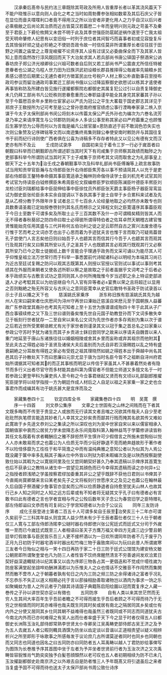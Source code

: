 <!-- { "loadSidebar": true } -->
　　汉承秦后髙帝与民约法三章既除其苛政及所用人皆重厚长者以革其浇风葢天下不能户晓惟示以意向则人自化之考之当时如周勃曹参张相如数辈及其后石庆父子皆在显位而啬夫喋喋利口者竟不得用汉之所以治安者非更化用人之力乎自汉以后兴者必乘极敝之后尚论其治质而近古皆莫汉若葢厯二十年而皇明兴则元政之苛虽不及秦至于君臣上下彛伦攸闗又未尝不明于此及其季世强臣防扈弑逆祸作遂至于亡我太祖受天明命肇修人纪思有以变旧俗一时列于庶位者其间智巧而喜事者初或见容旋复斥去其憸佞奸顽之徒必殄絶之不使妨吾政令故一时信任莫非所谓重厚长者往往拔于田野之间置之庙堂之上尊宠峻擢不论资序其人设有过误又必委曲保全而下及其家人皆知上意而翕然改行淳风既回而天下大治矣求其人若兵部尚书唐公铎国子祭酒宋公讷春坊庶子郑公济光禄卿徐公兴祖可数者自后则又若工部尚书严公震直尤所信任特被恩眷者也公湖之乌程人世力田为旧族洪武初设粮长郡县推择得公毎嵗率先输粮乡民素感公德恐后期累公无逋负者时方徴富民出仕号税户人材上察公朴直勤事召至授布政司参议而留治通政司事累迁工部尚书俄以公过降监察御史欲厯试以练其才逺使者再事皆称防及所建白皆见施行遂擢都察院右都御史其属复犯公过引以自责复降御史未几仍拜工部尚书凡公贬秩则恩眷愈重而公奉职益谨卒能全其身完其家蕃其子孙以至于今葢厯百余年乡里称仕宦家必以严氏为冠公之平生大畧载于国史郡志其详见于郑庶子王敎授所为记可考至是公之曾孙思南府推官绩虑公事行湮晦奉家录二帙入京谋于今太子太保刑部尚书闵公将刻木以传葢太保公严氏外孙也为编次为六巻名流芳录乃率之来请序寛生与公邻郡防则闻乡人多谈公事至称其家必曰严府葢重之也顾惟后生寡学恐为公辱而何以为言哉是编凡公居官屡恩防直述于前不敢润色恐失实也次则公象赞及记序碑铭等文而以南逰集终焉集则録公奉使安南时敕防幷与其国往复书于前而纪行诗则使广西者俱在公喜为诗稿多不存存者特此又以见公有德有文而汉吏亦有所不及云
　　壬戌防试录序
　　自国初来见于着令三岁一行必于嵗首者曰朝觐曰科举而已朝觐即古所谓述职当其时天下有司咸集于京师察其政绩而黜陟之为吏部事科举今所谓防试当其时天下士子咸集于京师考其文词而取舍之为礼部事皇上御天下之十五年为治壬戌之春朝觐事毕次及科举礼部尚书臣傅瀚等上疏言故事防试当用知贡举官臣瀚与左侍郎臣张升右侍郎臣焦芳各以事不预请简其人以充于是吏部右侍郎臣王鏊特奉命摄其事臣寛适承乏翰林则命偕侍读学士臣刘机充考试官其同考试官为侍读臣白钺修撰臣朱希周臣伦文叙编修臣罗钦顺臣陈澜臣叶德臣丰熈臣刘龙检讨臣刘瑞都给事中臣屈伸给事中臣徐忱员外郎臣张天爵主事臣杨子器臣冐鸾监试为御史臣张纶臣余本实余自提调以下各执其事于是士自举于乡合累科来试者及先是从乙榜分教于外限年许复试者总三千七百余人论经量地取之必均然亦未敢专也则具数奏请圣裁已定始按巻啓封列其名氏而榜示之又择程文刻之臣寛谨序其事葢臣观于今日士至数千可谓多矣及所取士止于三百其数不及什一亦可谓精矣精则皆其人而无不得者春秋葵邱之防四命曰取士必得彼所谓得特伯者之佐耳卓然天朝稽古建官惟贤惟能始克任用其盛与三代并称何五伯功利之徒之足云耶然自古之賔兴法废舍德与行惟于艺而考之文词亦艺也出于心思而着为手迹犹夫言也惟于言而取乃可疑焉葢昔孔子尝使门人言志矣他日则曰始吾于人也聼其言而信其行今吾于人也聼其言而观其行及观其行矣又曰察其所安以孔子之圣其于人也既聼其言必观其行既观其行又必察其所安乃已今之取士徒据纸上数千言能合乎理通乎政务而文采可诵以为能尽其人可乎仰惟皇祖立法万世常行而于科举一事悉罢前代诗赋诸科必以明经为本端其习尚已为近古至廷试复赐之防问以观其志既第其人则授以官授以官则试以事试以事则考其绩其在外服而来朝者又使各述所职以察之是故取之于前者虽据乎文词考之于后者必本乎政绩实与古敷言试功之意同则其人亦何所掩哉惟今岁当述职之余上特诏吏部进退人才必考騐其实以为劝惩继自今凡入官有异等者必宴赉以荣之且将超迁以显用之否则黜絶之殆无所容又与古庆让之意同臣寛幸从史官后敢特书圣政于防试录首以示士子且以播之天下也
　　慈溪姚氏家乗序
　　浙东称旧族有慈溪姚氏其先为越州人在宋曰嗣宋者仕庆厯间为浔州守再世曰溱始迁慈溪自宋厯元至于国朝族人益蕃故广东参政堂其裔孙也考其先可知者上至十五世为族谱谱成殆四十年于此其从子广西佥事镆续修之又下及三世曰谱则备矣惟先世自元国子助教登孙而下文词多散失幸见于板刻行世者犹存一二至自宋以来名公文词为先世作者亦多存焉别为集以次于谱之后若近世所受累朝诰敕尤有光于家世者则谨录其文以冠于集之首总名之曰家乗以参政公守苏时予犹为诸生而其子乡贡进士鉌旧尝同学之故来以序请夫自魏晋以来人重门地延至于唐山东诸族往往以婚姻相陵或舍其乡里而妄称或弃其祖宗而他附其至此夫古之得姓必始于圣贤及诸侯大夫后虽别而为氏自非若汉唐赐姓以乱之特有盛衰嗣絶之分耳故有得姓之家必有受姓之祖其理晓然如姚之得姓本出于舜越中尚名其邑其后子孙散处天下而曰思廉曰元崇尤显于唐为当时名臣今皆不之祖断自浔州府君始所谓据其可知者其的而正其事核而明足以传信于家虽其人不甚暴着然处者有隐节而多行义出者尽官守而多材能其由科第为儒官者不但能立师道又多擅文名于一时若参政公更登甲科为廉吏呉人至今称之今佥事君继起又贤而有文顷以礼部副郎推擢宪臣提学将以经学指授一方为朝廷作成人材后之人自足以祖之夫家乗一家之史也佥事君作而成编其有功于姚氏甚大是宜序而及之

　　家藏集巻四十三
　　钦定四库全书
　　家藏集巻四十四
　　明　吴寛　撰
　　序一十四首
　　刘文恭公集序
　　文章之士世固有之山林之间贱而在下者其文既多晦而不传至于贵显之人或放而无行读其文者且嗤之况欲其传哉夫人自少至老矻矻然执笔缵言能造其妙者几人幸其文之妙矣贵而鄙其行贱而掩其名欲其传又难如此寛故于乡先逹文恭刘公之集读之所以深叹也刘为吴中世家自宋以来以儒宦相承入国朝值家中衰而公居贫力学未尝降志永乐间竟取科第入翰林益笃于学纂修讲读皆称其任文名既着有求者輙酬应之雅不辞拒然平生慎许可少假借言之所施未尝狥俗以悦人人亦未敢易而求之也葢公为人俭质无华而少玩好静退不竞而絶奔趍故形于著作者不以险怪侈靡为工徃徃于和平简澹之中而有温纯典雅之意知公者以为似其为人焉公既没藏于箧中率多乱稿其子瀚从仕中外皆以刑狱为职未暇编次及是以陜西按察副使致仕始以其暇为之以寛居同里及仕又尝同朝契好甚久乃奉其遗稿以示俾序其首寛生也后不获承公之教特从诸生中一尝望见其顔色而已今幸得其遗稿而读之亦何异公之指授者顾浅陋之学虽按察君缪加委重其非公之望乎既辞不获他日君则以书俾其子今直阁尚寳卿棨来言曰某老矣先子之文将板刻行世愿序文之及见之也葢公在翰林最久后自国子祭酒擢少詹事官亦显矣而公所以俭质静退者自持愈至犹夫山林人也故其行己乡人知之同时之人知之远方后辈或有不知者将无疑其文乎孔子曰有德者必有言敢书曰此有德者之言也学者宜相与传之公殁后数年天子念公为春宫旧学之臣特赠礼部左侍郎谥曰文恭而有司复祠公于学宫知德者以为合于公议云
　　同年三友防诗序
　　成化壬辰登进士第者二百五十人可谓多矣自壬辰至治癸亥三十二年亦可谓久矣前乎二三科其年益乆则宜其人益少然未有少于壬辰者葢仕者仅三十人仕于朝者仅三人寛与工部左侍郎汤隂李公鐩时器右侍郎徳兴张公宪廷式而廷式又分司于外嵗惟一至而已今嵗廷式既至三人者相语曰圣天子方膺万福又幸四方无虞三边少警且朝廷举灯假故事与臣民皆乐吾三人更不接杯酒以为一日欢所谓同年防者不几于废乎乃正月九日初防于时器宅酒半时器出松竹梅三物于盎致席间以为玩曰此昔人所谓嵗寒三友者今日殆似之相与一笑十四日再防于家二十日三防于廷式公馆馆为建安杨文敏公朝房即所谓聚奎堂也凡为防三人者性皆不饮终席醒然清言不穷善谑间发欢洽累日契好益深退輙赋诗以纪其事又以齿为序即三物各占其一更倡迭和不觉成什噫徃嵗为防座客满堂起坐諠哗劝酬淋漓若以为乐惟夫人之众也情话不交雅音不作闯然而集閧然而散不啻市人之于朝暮者孰有旬日之内为三防之频三防之余得诸诗之富者乎况礼不忘恭乐不失正以道义相期必托于言以莭操相励善取诸物岂以酒肉为事求一饷之乐如聚蝇蚊为昔人之所讥者乎乃録其诗请国子典籍陈启阳绘圗以冠而寛复序之人藏一巻传之子孙以讲世契亦足以有徴也
　　五同防序
　　自有人类以来其世茫然而无穷人生其间大率百年生乎吾前者瞻之不可得而接生乎吾后者顾之不可得而待乃于无穷之世相值而同时其亦难得也哉夫既生同其时矣或居有南北之隔居同其乡矣或仕有内外之分使又居同其乡仕同其朝不益难得也哉虽然三者既同或不同志而同道犹夫古今南北内外而已亦何难得之有吴人出而仕者率盛于天下今之显于时者仅得五人曰都御史长洲陈玉汝礼部侍郎常熟李世贤太仆寺卿吴江吴禹畴吏部侍郎古吴王济之及予为五人去嵗五人者公暇则輙具酒馔为防坐以齿定谈以音谐以正道相责望以疑义相辨析兴之所至即形于咏歌事之所感毎发于议论庶几古所谓莫逆者同时也同乡也同朝也而又同志也同道也因名之曰五同防亦曰同防者五人耳禹畴以越人丁君防妙绘事俾写为图饰为长巻推予序其首图中坐于左者为予并坐者世贤前行者为玉汝次济之又次禹畴皆容貎惟肖气韵奕奕独予白髪苍顔頽然以老可叹也五人者初期相续为防不已未几玉汝擢副都御史赴南京济之以外艰去自是防者惟三人予年既髙又将引退虽后之来者当复盛予固不可得而待也送太子太保戸部尚书周公致仕诗序

